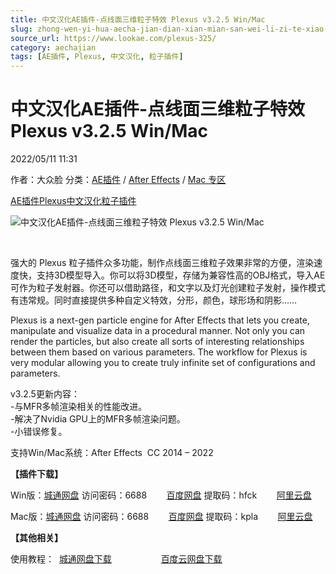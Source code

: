 ```yaml
---
title: 中文汉化AE插件-点线面三维粒子特效 Plexus v3.2.5 Win/Mac
slug: zhong-wen-yi-hua-aecha-jian-dian-xian-mian-san-wei-li-zi-te-xiao-plexus-v3-2-5-win-mac
source_url: https://www.lookae.com/plexus-325/
category: aechajian
tags: [AE插件, Plexus, 中文汉化, 粒子插件]
---
```

# 中文汉化AE插件-点线面三维粒子特效 Plexus v3.2.5 Win/Mac

2022/05/11 11:31

作者：大众脸
分类：[AE插件](https://www.lookae.com/after-effects/aechajian/) / [After Effects](https://www.lookae.com/after-effects/) / [Mac 专区](https://www.lookae.com/mac-osx/)

[AE插件](https://www.lookae.com/tag/ae%e6%8f%92%e4%bb%b6/)[Plexus](https://www.lookae.com/tag/plexus/)[中文汉化](https://www.lookae.com/tag/%e4%b8%ad%e6%96%87%e6%b1%89%e5%8c%96/)[粒子插件](https://www.lookae.com/tag/%e7%b2%92%e5%ad%90%e6%8f%92%e4%bb%b6/)

![中文汉化AE插件-点线面三维粒子特效 Plexus v3.2.5 Win/Mac](https://www.lookae.com/wp-content/uploads/2016/07/plexus-3.jpg "中文汉化AE插件-点线面三维粒子特效 Plexus v3.2.5 Win/Mac-LookAE.com")

[﻿﻿﻿](https://cloud.video.taobao.com//play/u/705956171/p/1/e/6/t/1/341819600475.mp4)

强大的 Plexus 粒子插件众多功能，制作点线面三维粒子效果非常的方便，渲染速度快，支持3D模型导入。你可以将3D模型，存储为兼容性高的OBJ格式，导入AE可作为粒子发射器。你还可以借助路径，和文字以及灯光创建粒子发射，操作模式有违常规。同时直接提供多种自定义特效，分形，颜色，球形场和阴影……

Plexus is a next-gen particle engine for After Effects that lets you create, manipulate and visualize data in a procedural manner. Not only you can render the particles, but also create all sorts of interesting relationships between them based on various parameters. The workflow for Plexus is very modular allowing you to create truly infinite set of configurations and parameters.

v3.2.5更新内容：  
-与MFR多帧渲染相关的性能改进。  
-解决了Nvidia GPU上的MFR多帧渲染问题。  
-小错误修复。

支持Win/Mac系统：After Effects  CC 2014 – 2022

**【插件下载】**

Win版：[城通网盘](https://url70.ctfile.com/f/2827370-578775667-c07cb2?p=4431) 访问密码：6688        [百度网盘](https://pan.baidu.com/s/1HNRRY8Q-ei-AmF6PdMriWg?pwd=hfck) 提取码：hfck        [阿里云盘](https://www.aliyundrive.com/s/5HffnZ8HkG4)

Mac版：[城通网盘](https://url70.ctfile.com/f/2827370-579096489-897212?p=4431) 访问密码：6688        [百度网盘](https://pan.baidu.com/s/1y7wn4ymN_CfOwqRHZn1h6A?pwd=kpla) 提取码：kpla        [阿里云盘](https://www.aliyundrive.com/s/rNWCBqeE9mg)

**【其他相关】**

使用教程：  [城通网盘下载](https://lookae.ctfile.com/fs/ZI4154455817)                    [百度云网盘下载](https://pan.baidu.com/s/1hsvzYvi)
